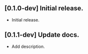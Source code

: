 ## [0.1.0-dev] Initial release.

* Initial release.

## [0.1.1-dev] Update docs.

* Add description.